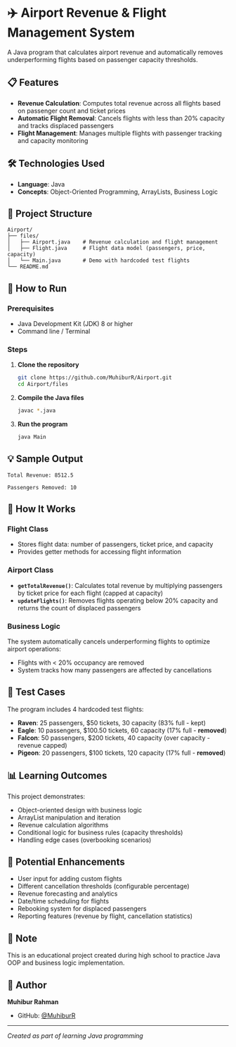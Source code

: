 # ✈️ Airport Revenue & Flight Management System

A Java program that calculates airport revenue and automatically removes underperforming flights based on passenger capacity thresholds.

## 📋 Features

- **Revenue Calculation**: Computes total revenue across all flights based on passenger count and ticket prices
- **Automatic Flight Removal**: Cancels flights with less than 20% capacity and tracks displaced passengers
- **Flight Management**: Manages multiple flights with passenger tracking and capacity monitoring

## 🛠️ Technologies Used

- **Language**: Java
- **Concepts**: Object-Oriented Programming, ArrayLists, Business Logic

## 📁 Project Structure

```
Airport/
├── files/
│   ├── Airport.java    # Revenue calculation and flight management
│   ├── Flight.java     # Flight data model (passengers, price, capacity)
│   └── Main.java       # Demo with hardcoded test flights
└── README.md
```

## 🚀 How to Run

### Prerequisites
- Java Development Kit (JDK) 8 or higher
- Command line / Terminal

### Steps

1. **Clone the repository**
   ```bash
   git clone https://github.com/MuhiburR/Airport.git
   cd Airport/files
   ```

2. **Compile the Java files**
   ```bash
   javac *.java
   ```

3. **Run the program**
   ```bash
   java Main
   ```

## 💡 Sample Output

```
Total Revenue: 8512.5

Passengers Removed: 10
```

## 🎯 How It Works

### Flight Class
- Stores flight data: number of passengers, ticket price, and capacity
- Provides getter methods for accessing flight information

### Airport Class
- **`getTotalRevenue()`**: Calculates total revenue by multiplying passengers by ticket price for each flight (capped at capacity)
- **`updateFlights()`**: Removes flights operating below 20% capacity and returns the count of displaced passengers

### Business Logic
The system automatically cancels underperforming flights to optimize airport operations:
- Flights with < 20% occupancy are removed
- System tracks how many passengers are affected by cancellations

## 🧪 Test Cases

The program includes 4 hardcoded test flights:
- **Raven**: 25 passengers, $50 tickets, 30 capacity (83% full - kept)
- **Eagle**: 10 passengers, $100.50 tickets, 60 capacity (17% full - **removed**)
- **Falcon**: 50 passengers, $200 tickets, 40 capacity (over capacity - revenue capped)
- **Pigeon**: 20 passengers, $100 tickets, 120 capacity (17% full - **removed**)

## 📊 Learning Outcomes

This project demonstrates:
- Object-oriented design with business logic
- ArrayList manipulation and iteration
- Revenue calculation algorithms
- Conditional logic for business rules (capacity thresholds)
- Handling edge cases (overbooking scenarios)

## 🔮 Potential Enhancements

- User input for adding custom flights
- Different cancellation thresholds (configurable percentage)
- Revenue forecasting and analytics
- Date/time scheduling for flights
- Rebooking system for displaced passengers
- Reporting features (revenue by flight, cancellation statistics)

## 📝 Note

This is an educational project created during high school to practice Java OOP and business logic implementation.

## 👤 Author

**Muhibur Rahman**
- GitHub: [@MuhiburR](https://github.com/MuhiburR)

---

*Created as part of learning Java programming*
